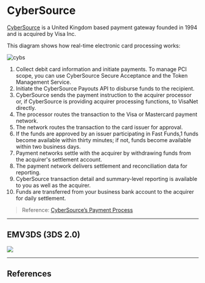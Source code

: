 CyberSource
===========

[CyberSource](https://en.wikipedia.org/wiki/CyberSource) is a United Kingdom based payment gateway founded in 1994 and is acquired by Visa Inc. 

This diagram shows how real-time electronic card processing works:

![cybs](https://developer.cybersource.com/content/dam/new-documentation/transitional/en/dita-payouts/PayoutsTransactionFlow.jpg/_jcr_content/renditions/cq5dam.web.1280.1280.jpeg)

1. Collect debit card information and initiate payments. To manage PCI scope, you can use CyberSource Secure Acceptance and the Token Management Service.
2. Initiate the CyberSource Payouts API to disburse funds to the recipient.
3. CyberSource sends the payment instruction to the acquirer processor or, if CyberSource is providing acquirer processing functions, to VisaNet directly.
4. The processor routes the transaction to the Visa or Mastercard payment network.
5. The network routes the transaction to the card issuer for approval.
6. If the funds are approved by an issuer participating in Fast Funds,1 funds become available within thirty minutes; if not, funds become available within two business days.
7. Payment networks settle with the acquirer by withdrawing funds from the acquirer's settlement account.
9. The payment network delivers settlement and reconciliation data for reporting.
9. CyberSource transaction detail and summary-level reporting is available to you as well as the acquirer.
10. Funds are transferred from your business bank account to the acquirer for daily settlement.

> Reference: [CyberSource’s Payment Process](https://developer.cybersource.com/docs/cybs/en-us/payouts/developer/all/rest/payouts/HowItWorks.html)

---

## EMV3DS (3DS 2.0)

![](http://www.plantuml.com/plantuml/proxy?src=https://raw.githubusercontent.com/yidas/web-service-architectures/master/payment/cybersource/payer-authentication-emv3ds.plantuml)


---

## References
